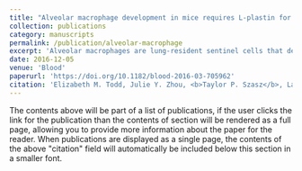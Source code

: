```yaml
---
title: "Alveolar macrophage development in mice requires L-plastin for cellular localization in alveoli"
collection: publications
category: manuscripts
permalink: /publication/alveolar-macrophage
excerpt: 'Alveolar macrophages are lung-resident sentinel cells that develop perinatally and protect against pulmonary infection. Molecular mechanisms controlling alveolar macrophage generation have not been fully defined. Here, we show that the actin-bundling protein L-plastin (LPL) is required for the perinatal development of alveolar macrophages. Mice expressing a conditional allele of LPL (CD11c.Crepos-LPLfl/fl) exhibited significant reductions in alveolar macrophages and failed to effectively clear pulmonary pneumococcal infection, showing that immunodeficiency results from reduced alveolar macrophage numbers. We next identified the phase of alveolar macrophage development requiring LPL. In mice, fetal monocytes arrive in the lungs during a late fetal stage, maturing to alveolar macrophages through a prealveolar macrophage intermediate. LPL was required for the transition from prealveolar macrophages to mature alveolar macrophages. The transition from prealveolar macrophage to alveolar macrophage requires the upregulation of the transcription factor peroxisome proliferator-activated receptor-γ (PPAR-γ), which is induced by exposure to granulocyte-macrophage colony-stimulating factor (GM-CSF). Despite abundant lung GM-CSF and intact GM-CSF receptor signaling, PPAR-γ was not sufficiently upregulated in developing alveolar macrophages in LPL−/− pups, suggesting that precursor cells were not correctly localized to the alveoli, where GM-CSF is produced. We found that LPL supports 2 actin-based processes essential for correct localization of alveolar macrophage precursors: (1) transmigration into the alveoli, and (2) engraftment in the alveoli. We thus identify a molecular pathway governing neonatal alveolar macrophage development and show that genetic disruption of alveolar macrophage development results in immunodeficiency.'
date: 2016-12-05
venue: 'Blood'
paperurl: 'https://doi.org/10.1182/blood-2016-03-705962'
citation: 'Elizabeth M. Todd, Julie Y. Zhou, <b>Taylor P. Szasz</b>, Lauren E. Deady, June A. D’Angelo, Matthew D. Cheung, Alfred H. J. Kim, Sharon Celeste Morley; Alveolar macrophage development in mice requires L-plastin for cellular localization in alveoli. Blood 2016; 128 (24): 2785–2796. doi: https://doi.org/10.1182/blood-2016-03-705962'
---
```


The contents above will be part of a list of publications, if the user clicks the link for the publication than the contents of section will be rendered as a full page, allowing you to provide more information about the paper for the reader. When publications are displayed as a single page, the contents of the above "citation" field will automatically be included below this section in a smaller font.
